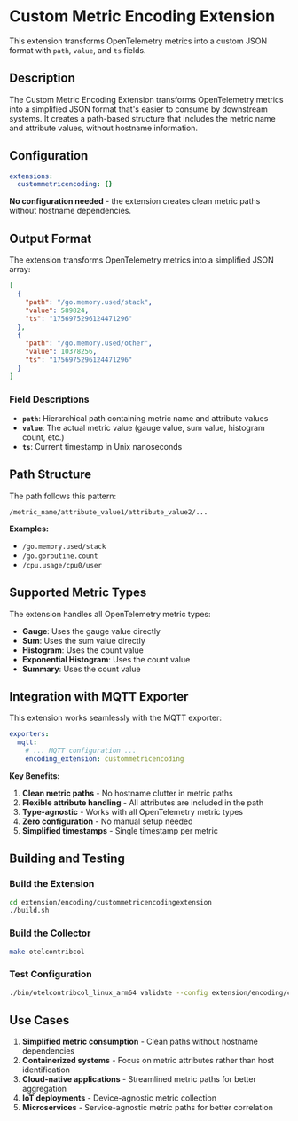 # Custom Metric Encoding Extension

This extension transforms OpenTelemetry metrics into a custom JSON format with `path`, `value`, and `ts` fields.

## Description

The Custom Metric Encoding Extension transforms OpenTelemetry metrics into a simplified JSON format that's easier to consume by downstream systems. It creates a path-based structure that includes the metric name and attribute values, without hostname information.

## Configuration

```yaml
extensions:
  custommetricencoding: {}
```

**No configuration needed** - the extension creates clean metric paths without hostname dependencies.

## Output Format

The extension transforms OpenTelemetry metrics into a simplified JSON array:

```json
[
  {
    "path": "/go.memory.used/stack",
    "value": 589824,
    "ts": "1756975296124471296"
  },
  {
    "path": "/go.memory.used/other",
    "value": 10378256,
    "ts": "1756975296124471296"
  }
]
```

### Field Descriptions

- **`path`**: Hierarchical path containing metric name and attribute values
- **`value`**: The actual metric value (gauge value, sum value, histogram count, etc.)
- **`ts`**: Current timestamp in Unix nanoseconds

## Path Structure

The path follows this pattern:
```
/metric_name/attribute_value1/attribute_value2/...
```

**Examples:**
- `/go.memory.used/stack`
- `/go.goroutine.count`
- `/cpu.usage/cpu0/user`

## Supported Metric Types

The extension handles all OpenTelemetry metric types:

- **Gauge**: Uses the gauge value directly
- **Sum**: Uses the sum value directly  
- **Histogram**: Uses the count value
- **Exponential Histogram**: Uses the count value
- **Summary**: Uses the count value

## Integration with MQTT Exporter

This extension works seamlessly with the MQTT exporter:

```yaml
exporters:
  mqtt:
    # ... MQTT configuration ...
    encoding_extension: custommetricencoding
```

**Key Benefits:**
1. **Clean metric paths** - No hostname clutter in metric paths
2. **Flexible attribute handling** - All attributes are included in the path
3. **Type-agnostic** - Works with all OpenTelemetry metric types
4. **Zero configuration** - No manual setup needed
5. **Simplified timestamps** - Single timestamp per metric

## Building and Testing

### Build the Extension

```bash
cd extension/encoding/custommetricencodingextension
./build.sh
```

### Build the Collector

```bash
make otelcontribcol
```

### Test Configuration

```bash
./bin/otelcontribcol_linux_arm64 validate --config extension/encoding/custommetricencodingextension/test-config.yaml
```

## Use Cases

1. **Simplified metric consumption** - Clean paths without hostname dependencies
2. **Containerized systems** - Focus on metric attributes rather than host identification
3. **Cloud-native applications** - Streamlined metric paths for better aggregation
4. **IoT deployments** - Device-agnostic metric collection
5. **Microservices** - Service-agnostic metric paths for better correlation
